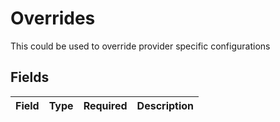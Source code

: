# Overrides

This could be used to override provider specific configurations


## Fields

| Field       | Type        | Required    | Description |
| ----------- | ----------- | ----------- | ----------- |